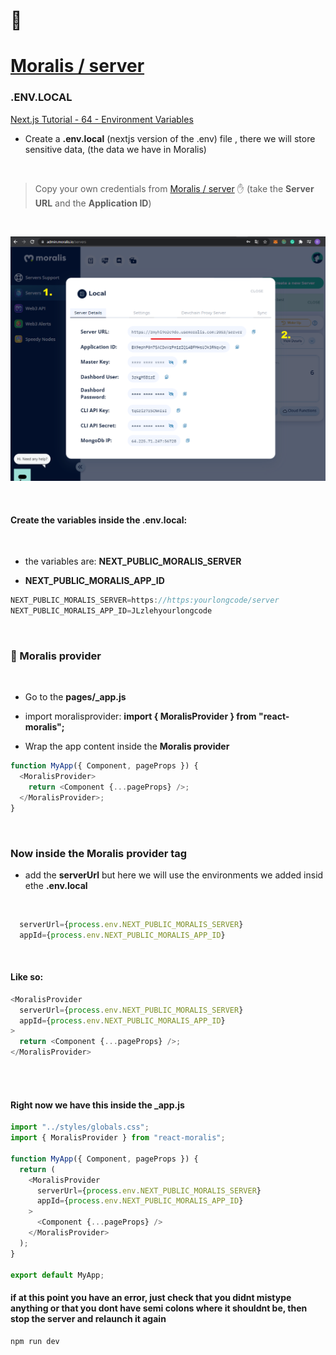 # 🌈

# [Moralis / server](https://admin.moralis.io/servers)

### .ENV.LOCAL

[Next.js Tutorial - 64 - Environment Variables](https://youtu.be/vS86x_e0zBk)

- Create a **.env.local** (nextjs version of the .env) file , there we will store sensitive data, (the data we have in Moralis)

<br>

> Copy your own credentials from [Moralis / server](https://admin.moralis.io/servers) ✋ (take the **Server URL** and the **Application ID**)

<br>

[<img src="./img-read/moralis-server-credentials.png"/>]()

<br>

#### Create the variables inside the .env.local:

<br>

- the variables are: **NEXT_PUBLIC_MORALIS_SERVER**

- **NEXT_PUBLIC_MORALIS_APP_ID**

```javascript
NEXT_PUBLIC_MORALIS_SERVER=https://https:yourlongcode/server
NEXT_PUBLIC_MORALIS_APP_ID=JLzlehyourlongcode
```

<br>

### 🐒 Moralis provider

<br>

- Go to the **pages/\_app.js**

- import moralisprovider: **import { MoralisProvider } from "react-moralis";**

- Wrap the app content inside the **Moralis provider**

```javascript
function MyApp({ Component, pageProps }) {
  <MoralisProvider>
    return <Component {...pageProps} />;
  </MoralisProvider>;
}
```

<br>

### Now inside the Moralis provider tag

- add the **serverUrl** but here we will use the environments we added insid ethe **.env.local**

<br>

```javascript
  serverUrl={process.env.NEXT_PUBLIC_MORALIS_SERVER}
  appId={process.env.NEXT_PUBLIC_MORALIS_APP_ID}
```

<br>

#### Like so:

```javascript
<MoralisProvider
  serverUrl={process.env.NEXT_PUBLIC_MORALIS_SERVER}
  appId={process.env.NEXT_PUBLIC_MORALIS_APP_ID}
>
  return <Component {...pageProps} />;
</MoralisProvider>
```

<br>
<br>

#### Right now we have this inside the **\_app.js**

```javascript
import "../styles/globals.css";
import { MoralisProvider } from "react-moralis";

function MyApp({ Component, pageProps }) {
  return (
    <MoralisProvider
      serverUrl={process.env.NEXT_PUBLIC_MORALIS_SERVER}
      appId={process.env.NEXT_PUBLIC_MORALIS_APP_ID}
    >
      <Component {...pageProps} />
    </MoralisProvider>
  );
}

export default MyApp;
```

#### if at this point you have an error, just check that you didnt mistype anything or that you dont have semi colons where it shouldnt be, then stop the server and relaunch it again

```javascript
npm run dev
```
